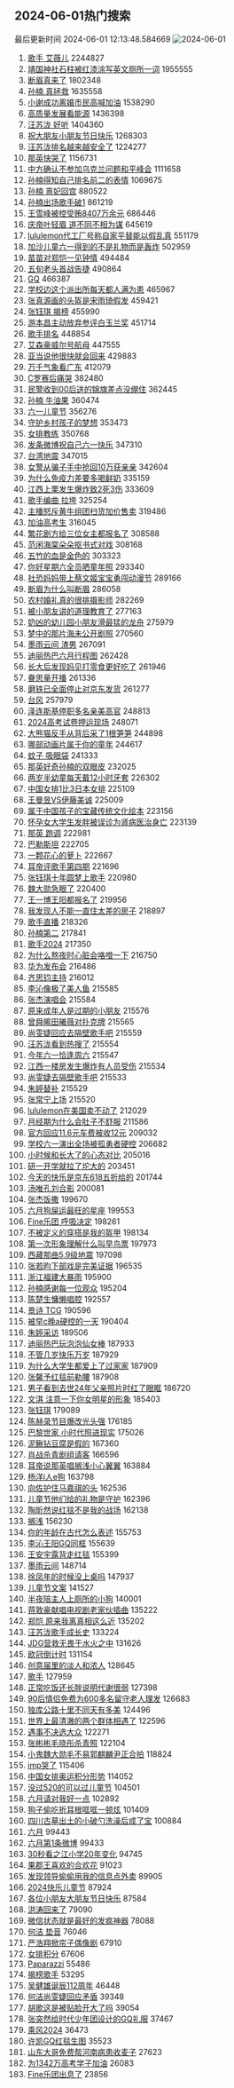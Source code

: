 ## 2024-06-01热门搜索 
最后更新时间 2024-06-01 12:13:48.584669 
![2024-06-01](https://imgs-storage.s3.us-east-005.backblazeb2.com/20240601/2024-06-01.png?versionId=4_z8fbbed132d73df8689c40f13_f1028a464badb0f06_d20240601_m041348_c005_v0501010_t0034_u01717215228095) 
1. [歌手 艾薇儿](https://s.weibo.com/weibo?q=%E6%AD%8C%E6%89%8B%20%E8%89%BE%E8%96%87%E5%84%BF&t=31&band_rank=7&Refer=top) 2244827
1. [靖国神社石柱被红漆涂写英文厕所一词](https://s.weibo.com/weibo?q=%23%E9%9D%96%E5%9B%BD%E7%A5%9E%E7%A4%BE%E7%9F%B3%E6%9F%B1%E8%A2%AB%E7%BA%A2%E6%BC%86%E6%B6%82%E5%86%99%E8%8B%B1%E6%96%87%E5%8E%95%E6%89%80%E4%B8%80%E8%AF%8D%23&t=31&band_rank=11&Refer=top) 1955555
1. [断眉真来了](https://s.weibo.com/weibo?q=%23%E6%96%AD%E7%9C%89%E7%9C%9F%E6%9D%A5%E4%BA%86%23&t=31&band_rank=1&Refer=top) 1802348
1. [孙楠 真拯救](https://s.weibo.com/weibo?q=%E5%AD%99%E6%A5%A0%20%E7%9C%9F%E6%8B%AF%E6%95%91&t=31&band_rank=2&Refer=top) 1635558
1. [小谢成功离婚市民高喊加油](https://s.weibo.com/weibo?q=%23%E5%B0%8F%E8%B0%A2%E6%88%90%E5%8A%9F%E7%A6%BB%E5%A9%9A%E5%B8%82%E6%B0%91%E9%AB%98%E5%96%8A%E5%8A%A0%E6%B2%B9%23&t=31&band_rank=23&Refer=top) 1538290
1. [高质量发展看能源](https://s.weibo.com/weibo?q=%23%E9%AB%98%E8%B4%A8%E9%87%8F%E5%8F%91%E5%B1%95%E7%9C%8B%E8%83%BD%E6%BA%90%23&t=31&band_rank=3&Refer=top) 1436398
1. [汪苏泷 好听](https://s.weibo.com/weibo?q=%E6%B1%AA%E8%8B%8F%E6%B3%B7%20%E5%A5%BD%E5%90%AC&t=31&band_rank=4&Refer=top) 1404360
1. [祝大朋友小朋友节日快乐](https://s.weibo.com/weibo?q=%23%E7%A5%9D%E5%A4%A7%E6%9C%8B%E5%8F%8B%E5%B0%8F%E6%9C%8B%E5%8F%8B%E8%8A%82%E6%97%A5%E5%BF%AB%E4%B9%90%23&t=31&band_rank=3&Refer=top) 1268303
1. [汪苏泷排名越来越安全了](https://s.weibo.com/weibo?q=%23%E6%B1%AA%E8%8B%8F%E6%B3%B7%E6%8E%92%E5%90%8D%E8%B6%8A%E6%9D%A5%E8%B6%8A%E5%AE%89%E5%85%A8%E4%BA%86%23&t=31&band_rank=2&Refer=top) 1224277
1. [那英快哭了](https://s.weibo.com/weibo?q=%E9%82%A3%E8%8B%B1%E5%BF%AB%E5%93%AD%E4%BA%86&t=31&band_rank=5&Refer=top) 1156731
1. [中方确认不参加乌克兰问题和平峰会](https://s.weibo.com/weibo?q=%23%E4%B8%AD%E6%96%B9%E7%A1%AE%E8%AE%A4%E4%B8%8D%E5%8F%82%E5%8A%A0%E4%B9%8C%E5%85%8B%E5%85%B0%E9%97%AE%E9%A2%98%E5%92%8C%E5%B9%B3%E5%B3%B0%E4%BC%9A%23&t=31&band_rank=6&Refer=top) 1111658
1. [孙楠得知自己排名前二的表情](https://s.weibo.com/weibo?q=%23%E5%AD%99%E6%A5%A0%E5%BE%97%E7%9F%A5%E8%87%AA%E5%B7%B1%E6%8E%92%E5%90%8D%E5%89%8D%E4%BA%8C%E7%9A%84%E8%A1%A8%E6%83%85%23&t=31&band_rank=5&Refer=top) 1069675
1. [孙楠 熹妃回宫](https://s.weibo.com/weibo?q=%E5%AD%99%E6%A5%A0%20%E7%86%B9%E5%A6%83%E5%9B%9E%E5%AE%AB&t=31&band_rank=4&Refer=top) 880522
1. [孙楠出场歌手破1](https://s.weibo.com/weibo?q=%23%E5%AD%99%E6%A5%A0%E5%87%BA%E5%9C%BA%E6%AD%8C%E6%89%8B%E7%A0%B41%23&t=31&band_rank=28&Refer=top) 861219
1. [王雪峰被控受贿8407万余元](https://s.weibo.com/weibo?q=%23%E7%8E%8B%E9%9B%AA%E5%B3%B0%E8%A2%AB%E6%8E%A7%E5%8F%97%E8%B4%BF8407%E4%B8%87%E4%BD%99%E5%85%83%23&t=31&band_rank=7&Refer=top) 686446
1. [庆帝叶轻眉 道不同不相为谋](https://s.weibo.com/weibo?q=%E5%BA%86%E5%B8%9D%E5%8F%B6%E8%BD%BB%E7%9C%89%20%E9%81%93%E4%B8%8D%E5%90%8C%E4%B8%8D%E7%9B%B8%E4%B8%BA%E8%B0%8B&t=31&band_rank=2&Refer=top) 645619
1. [lululemon代工厂号称自家平替能以假乱真](https://s.weibo.com/weibo?q=%23lululemon%E4%BB%A3%E5%B7%A5%E5%8E%82%E5%8F%B7%E7%A7%B0%E8%87%AA%E5%AE%B6%E5%B9%B3%E6%9B%BF%E8%83%BD%E4%BB%A5%E5%81%87%E4%B9%B1%E7%9C%9F%23&t=31&band_rank=29&Refer=top) 551179
1. [加沙儿童六一得到的不是礼物而是轰炸](https://s.weibo.com/weibo?q=%23%E5%8A%A0%E6%B2%99%E5%84%BF%E7%AB%A5%E5%85%AD%E4%B8%80%E5%BE%97%E5%88%B0%E7%9A%84%E4%B8%8D%E6%98%AF%E7%A4%BC%E7%89%A9%E8%80%8C%E6%98%AF%E8%BD%B0%E7%82%B8%23&t=31&band_rank=6&Refer=top) 502959
1. [苗苗对郑恺一见钟情](https://s.weibo.com/weibo?q=%23%E8%8B%97%E8%8B%97%E5%AF%B9%E9%83%91%E6%81%BA%E4%B8%80%E8%A7%81%E9%92%9F%E6%83%85%23&t=31&band_rank=28&Refer=top) 494484
1. [五旬老头首战告捷](https://s.weibo.com/weibo?q=%23%E4%BA%94%E6%97%AC%E8%80%81%E5%A4%B4%E9%A6%96%E6%88%98%E5%91%8A%E6%8D%B7%23&t=31&band_rank=27&Refer=top) 490864
1. [GQ](https://s.weibo.com/weibo?q=GQ&t=31&band_rank=8&Refer=top) 466387
1. [学校边这个派出所每天都人满为患](https://s.weibo.com/weibo?q=%23%E5%AD%A6%E6%A0%A1%E8%BE%B9%E8%BF%99%E4%B8%AA%E6%B4%BE%E5%87%BA%E6%89%80%E6%AF%8F%E5%A4%A9%E9%83%BD%E4%BA%BA%E6%BB%A1%E4%B8%BA%E6%82%A3%23&t=31&band_rank=9&Refer=top) 465967
1. [张真源画的头盔是宋雨琦假发](https://s.weibo.com/weibo?q=%23%E5%BC%A0%E7%9C%9F%E6%BA%90%E7%94%BB%E7%9A%84%E5%A4%B4%E7%9B%94%E6%98%AF%E5%AE%8B%E9%9B%A8%E7%90%A6%E5%81%87%E5%8F%91%23&t=31&band_rank=10&Refer=top) 459421
1. [张钰琪 揭榜](https://s.weibo.com/weibo?q=%E5%BC%A0%E9%92%B0%E7%90%AA%20%E6%8F%AD%E6%A6%9C&t=31&band_rank=11&Refer=top) 455990
1. [游本昌主动放弃参评白玉兰奖](https://s.weibo.com/weibo?q=%23%E6%B8%B8%E6%9C%AC%E6%98%8C%E4%B8%BB%E5%8A%A8%E6%94%BE%E5%BC%83%E5%8F%82%E8%AF%84%E7%99%BD%E7%8E%89%E5%85%B0%E5%A5%96%23&t=31&band_rank=12&Refer=top) 451714
1. [歌手排名](https://s.weibo.com/weibo?q=%E6%AD%8C%E6%89%8B%E6%8E%92%E5%90%8D&t=31&band_rank=13&Refer=top) 448854
1. [艾森豪威尔号航母](https://s.weibo.com/weibo?q=%E8%89%BE%E6%A3%AE%E8%B1%AA%E5%A8%81%E5%B0%94%E5%8F%B7%E8%88%AA%E6%AF%8D&t=31&band_rank=14&Refer=top) 447555
1. [亚当说他很快就会回来](https://s.weibo.com/weibo?q=%E4%BA%9A%E5%BD%93%E8%AF%B4%E4%BB%96%E5%BE%88%E5%BF%AB%E5%B0%B1%E4%BC%9A%E5%9B%9E%E6%9D%A5&t=31&band_rank=4&Refer=top) 429883
1. [万千气象看广东](https://s.weibo.com/weibo?q=%23%E4%B8%87%E5%8D%83%E6%B0%94%E8%B1%A1%E7%9C%8B%E5%B9%BF%E4%B8%9C%23&t=31&band_rank=3&Refer=top) 412079
1. [C罗赛后痛哭](https://s.weibo.com/weibo?q=C%E7%BD%97%E8%B5%9B%E5%90%8E%E7%97%9B%E5%93%AD&t=31&band_rank=36&Refer=top) 382480
1. [民警收到00后送的锦旗差点没绷住](https://s.weibo.com/weibo?q=%23%E6%B0%91%E8%AD%A6%E6%94%B6%E5%88%B000%E5%90%8E%E9%80%81%E7%9A%84%E9%94%A6%E6%97%97%E5%B7%AE%E7%82%B9%E6%B2%A1%E7%BB%B7%E4%BD%8F%23&t=31&band_rank=20&Refer=top) 362445
1. [孙楠 牛油果](https://s.weibo.com/weibo?q=%E5%AD%99%E6%A5%A0%20%E7%89%9B%E6%B2%B9%E6%9E%9C&t=31&band_rank=9&Refer=top) 360474
1. [六一儿童节](https://s.weibo.com/weibo?q=%E5%85%AD%E4%B8%80%E5%84%BF%E7%AB%A5%E8%8A%82&t=31&band_rank=16&Refer=top) 356276
1. [守护乡村孩子的梦想](https://s.weibo.com/weibo?q=%E5%AE%88%E6%8A%A4%E4%B9%A1%E6%9D%91%E5%AD%A9%E5%AD%90%E7%9A%84%E6%A2%A6%E6%83%B3&t=31&band_rank=10&Refer=top) 353473
1. [女排教练](https://s.weibo.com/weibo?q=%E5%A5%B3%E6%8E%92%E6%95%99%E7%BB%83&t=31&band_rank=5&Refer=top) 350768
1. [发条微博祝自己六一快乐](https://s.weibo.com/weibo?q=%23%E5%8F%91%E6%9D%A1%E5%BE%AE%E5%8D%9A%E7%A5%9D%E8%87%AA%E5%B7%B1%E5%85%AD%E4%B8%80%E5%BF%AB%E4%B9%90%23&t=31&band_rank=10&Refer=top) 347310
1. [台湾地震](https://s.weibo.com/weibo?q=%E5%8F%B0%E6%B9%BE%E5%9C%B0%E9%9C%87&t=31&band_rank=50&Refer=top) 347015
1. [女警从骗子手中抢回10万获亲亲](https://s.weibo.com/weibo?q=%23%E5%A5%B3%E8%AD%A6%E4%BB%8E%E9%AA%97%E5%AD%90%E6%89%8B%E4%B8%AD%E6%8A%A2%E5%9B%9E10%E4%B8%87%E8%8E%B7%E4%BA%B2%E4%BA%B2%23&t=31&band_rank=10&Refer=top) 342604
1. [为什么免疫力差要多喝鲜奶](https://s.weibo.com/weibo?q=%23%E4%B8%BA%E4%BB%80%E4%B9%88%E5%85%8D%E7%96%AB%E5%8A%9B%E5%B7%AE%E8%A6%81%E5%A4%9A%E5%96%9D%E9%B2%9C%E5%A5%B6%23&t=31&band_rank=12&Refer=top) 335159
1. [江西上栗发生爆炸致2死3伤](https://s.weibo.com/weibo?q=%23%E6%B1%9F%E8%A5%BF%E4%B8%8A%E6%A0%97%E5%8F%91%E7%94%9F%E7%88%86%E7%82%B8%E8%87%B42%E6%AD%BB3%E4%BC%A4%23&t=31&band_rank=15&Refer=top) 333609
1. [歌手编曲 拉垮](https://s.weibo.com/weibo?q=%E6%AD%8C%E6%89%8B%E7%BC%96%E6%9B%B2%20%E6%8B%89%E5%9E%AE&t=31&band_rank=13&Refer=top) 325254
1. [主播怒斥黄牛组团扫货加价售卖](https://s.weibo.com/weibo?q=%23%E4%B8%BB%E6%92%AD%E6%80%92%E6%96%A5%E9%BB%84%E7%89%9B%E7%BB%84%E5%9B%A2%E6%89%AB%E8%B4%A7%E5%8A%A0%E4%BB%B7%E5%94%AE%E5%8D%96%23&t=31&band_rank=15&Refer=top) 319486
1. [加油高考生](https://s.weibo.com/weibo?q=%23%E5%8A%A0%E6%B2%B9%E9%AB%98%E8%80%83%E7%94%9F%23&t=31&band_rank=10&Refer=top) 316045
1. [繁花剧方给三位女主都报名了](https://s.weibo.com/weibo?q=%23%E7%B9%81%E8%8A%B1%E5%89%A7%E6%96%B9%E7%BB%99%E4%B8%89%E4%BD%8D%E5%A5%B3%E4%B8%BB%E9%83%BD%E6%8A%A5%E5%90%8D%E4%BA%86%23&t=31&band_rank=25&Refer=top) 308588
1. [范闲海棠朵朵抠书式对戏](https://s.weibo.com/weibo?q=%23%E8%8C%83%E9%97%B2%E6%B5%B7%E6%A3%A0%E6%9C%B5%E6%9C%B5%E6%8A%A0%E4%B9%A6%E5%BC%8F%E5%AF%B9%E6%88%8F%23&t=31&band_rank=12&Refer=top) 308168
1. [五竹的血是金色的](https://s.weibo.com/weibo?q=%23%E4%BA%94%E7%AB%B9%E7%9A%84%E8%A1%80%E6%98%AF%E9%87%91%E8%89%B2%E7%9A%84%23&t=31&band_rank=46&Refer=top) 303323
1. [你好星期六全员晒童年照](https://s.weibo.com/weibo?q=%23%E4%BD%A0%E5%A5%BD%E6%98%9F%E6%9C%9F%E5%85%AD%E5%85%A8%E5%91%98%E6%99%92%E7%AB%A5%E5%B9%B4%E7%85%A7%23&t=31&band_rank=14&Refer=top) 293340
1. [社恐妈妈带上蔡文姬宝宝勇闯动漫节](https://s.weibo.com/weibo?q=%23%E7%A4%BE%E6%81%90%E5%A6%88%E5%A6%88%E5%B8%A6%E4%B8%8A%E8%94%A1%E6%96%87%E5%A7%AC%E5%AE%9D%E5%AE%9D%E5%8B%87%E9%97%AF%E5%8A%A8%E6%BC%AB%E8%8A%82%23&t=31&band_rank=21&Refer=top) 289166
1. [断眉为什么叫断眉](https://s.weibo.com/weibo?q=%23%E6%96%AD%E7%9C%89%E4%B8%BA%E4%BB%80%E4%B9%88%E5%8F%AB%E6%96%AD%E7%9C%89%23&t=31&band_rank=31&Refer=top) 286058
1. [农村婚礼真的很挑摄影师](https://s.weibo.com/weibo?q=%23%E5%86%9C%E6%9D%91%E5%A9%9A%E7%A4%BC%E7%9C%9F%E7%9A%84%E5%BE%88%E6%8C%91%E6%91%84%E5%BD%B1%E5%B8%88%23&t=31&band_rank=16&Refer=top) 282269
1. [被小朋友讲的道理教育了](https://s.weibo.com/weibo?q=%23%E8%A2%AB%E5%B0%8F%E6%9C%8B%E5%8F%8B%E8%AE%B2%E7%9A%84%E9%81%93%E7%90%86%E6%95%99%E8%82%B2%E4%BA%86%23&t=31&band_rank=44&Refer=top) 277163
1. [奶凶的幼儿园小朋友滑最猛的龙舟](https://s.weibo.com/weibo?q=%23%E5%A5%B6%E5%87%B6%E7%9A%84%E5%B9%BC%E5%84%BF%E5%9B%AD%E5%B0%8F%E6%9C%8B%E5%8F%8B%E6%BB%91%E6%9C%80%E7%8C%9B%E7%9A%84%E9%BE%99%E8%88%9F%23&t=31&band_rank=10&Refer=top) 275979
1. [梦中的那片海未公开剧照](https://s.weibo.com/weibo?q=%23%E6%A2%A6%E4%B8%AD%E7%9A%84%E9%82%A3%E7%89%87%E6%B5%B7%E6%9C%AA%E5%85%AC%E5%BC%80%E5%89%A7%E7%85%A7%23&t=31&band_rank=27&Refer=top) 270560
1. [墨雨云间 渣男](https://s.weibo.com/weibo?q=%E5%A2%A8%E9%9B%A8%E4%BA%91%E9%97%B4%20%E6%B8%A3%E7%94%B7&t=31&band_rank=25&Refer=top) 267091
1. [迪丽热巴六月行程图](https://s.weibo.com/weibo?q=%23%E8%BF%AA%E4%B8%BD%E7%83%AD%E5%B7%B4%E5%85%AD%E6%9C%88%E8%A1%8C%E7%A8%8B%E5%9B%BE%23&t=31&band_rank=13&Refer=top) 262428
1. [长大后发现妈见打零食更好吃了](https://s.weibo.com/weibo?q=%23%E9%95%BF%E5%A4%A7%E5%90%8E%E5%8F%91%E7%8E%B0%E5%A6%88%E8%A7%81%E6%89%93%E9%9B%B6%E9%A3%9F%E6%9B%B4%E5%A5%BD%E5%90%83%E4%BA%86%23&t=31&band_rank=34&Refer=top) 261946
1. [眷思量开播](https://s.weibo.com/weibo?q=%E7%9C%B7%E6%80%9D%E9%87%8F%E5%BC%80%E6%92%AD&t=31&band_rank=17&Refer=top) 261336
1. [磨铁已全面停止对京东发货](https://s.weibo.com/weibo?q=%23%E7%A3%A8%E9%93%81%E5%B7%B2%E5%85%A8%E9%9D%A2%E5%81%9C%E6%AD%A2%E5%AF%B9%E4%BA%AC%E4%B8%9C%E5%8F%91%E8%B4%A7%23&t=31&band_rank=20&Refer=top) 261277
1. [台风](https://s.weibo.com/weibo?q=%E5%8F%B0%E9%A3%8E&t=31&band_rank=18&Refer=top) 257979
1. [泽连斯基停职多名亲美高官](https://s.weibo.com/weibo?q=%23%E6%B3%BD%E8%BF%9E%E6%96%AF%E5%9F%BA%E5%81%9C%E8%81%8C%E5%A4%9A%E5%90%8D%E4%BA%B2%E7%BE%8E%E9%AB%98%E5%AE%98%23&t=31&band_rank=33&Refer=top) 248813
1. [2024高考试卷押运现场](https://s.weibo.com/weibo?q=%232024%E9%AB%98%E8%80%83%E8%AF%95%E5%8D%B7%E6%8A%BC%E8%BF%90%E7%8E%B0%E5%9C%BA%23&t=31&band_rank=39&Refer=top) 248071
1. [大熊猫反手从背后采了1根笋笋](https://s.weibo.com/weibo?q=%23%E5%A4%A7%E7%86%8A%E7%8C%AB%E5%8F%8D%E6%89%8B%E4%BB%8E%E8%83%8C%E5%90%8E%E9%87%87%E4%BA%861%E6%A0%B9%E7%AC%8B%E7%AC%8B%23&t=31&band_rank=10&Refer=top) 244898
1. [哪部动画片属于你的童年](https://s.weibo.com/weibo?q=%23%E5%93%AA%E9%83%A8%E5%8A%A8%E7%94%BB%E7%89%87%E5%B1%9E%E4%BA%8E%E4%BD%A0%E7%9A%84%E7%AB%A5%E5%B9%B4%23&t=31&band_rank=10&Refer=top) 244617
1. [蚊子 吸眼袋](https://s.weibo.com/weibo?q=%E8%9A%8A%E5%AD%90%20%E5%90%B8%E7%9C%BC%E8%A2%8B&t=31&band_rank=46&Refer=top) 241333
1. [那英好奇孙楠的双眼皮](https://s.weibo.com/weibo?q=%23%E9%82%A3%E8%8B%B1%E5%A5%BD%E5%A5%87%E5%AD%99%E6%A5%A0%E7%9A%84%E5%8F%8C%E7%9C%BC%E7%9A%AE%23&t=31&band_rank=12&Refer=top) 232025
1. [两岁半幼童每天戴12小时牙套](https://s.weibo.com/weibo?q=%23%E4%B8%A4%E5%B2%81%E5%8D%8A%E5%B9%BC%E7%AB%A5%E6%AF%8F%E5%A4%A9%E6%88%B412%E5%B0%8F%E6%97%B6%E7%89%99%E5%A5%97%23&t=31&band_rank=17&Refer=top) 226302
1. [中国女排1比3日本女排](https://s.weibo.com/weibo?q=%23%E4%B8%AD%E5%9B%BD%E5%A5%B3%E6%8E%921%E6%AF%943%E6%97%A5%E6%9C%AC%E5%A5%B3%E6%8E%92%23&t=31&band_rank=19&Refer=top) 225109
1. [王曼昱VS伊藤美诚](https://s.weibo.com/weibo?q=%23%E7%8E%8B%E6%9B%BC%E6%98%B1VS%E4%BC%8A%E8%97%A4%E7%BE%8E%E8%AF%9A%23&t=31&band_rank=18&Refer=top) 225009
1. [属于中国孩子的宝藏传统文化绘本](https://s.weibo.com/weibo?q=%23%E5%B1%9E%E4%BA%8E%E4%B8%AD%E5%9B%BD%E5%AD%A9%E5%AD%90%E7%9A%84%E5%AE%9D%E8%97%8F%E4%BC%A0%E7%BB%9F%E6%96%87%E5%8C%96%E7%BB%98%E6%9C%AC%23&t=31&band_rank=10&Refer=top) 223156
1. [怀孕女大学生发胖被误诊为肾病医治身亡](https://s.weibo.com/weibo?q=%23%E6%80%80%E5%AD%95%E5%A5%B3%E5%A4%A7%E5%AD%A6%E7%94%9F%E5%8F%91%E8%83%96%E8%A2%AB%E8%AF%AF%E8%AF%8A%E4%B8%BA%E8%82%BE%E7%97%85%E5%8C%BB%E6%B2%BB%E8%BA%AB%E4%BA%A1%23&t=31&band_rank=22&Refer=top) 223139
1. [那英 跑调](https://s.weibo.com/weibo?q=%E9%82%A3%E8%8B%B1%20%E8%B7%91%E8%B0%83&t=31&band_rank=21&Refer=top) 222981
1. [巴勒斯坦](https://s.weibo.com/weibo?q=%E5%B7%B4%E5%8B%92%E6%96%AF%E5%9D%A6&t=31&band_rank=20&Refer=top) 222705
1. [一颗花心的萝卜](https://s.weibo.com/weibo?q=%23%E4%B8%80%E9%A2%97%E8%8A%B1%E5%BF%83%E7%9A%84%E8%90%9D%E5%8D%9C%23&t=31&band_rank=24&Refer=top) 222667
1. [耳帝评歌手第四期](https://s.weibo.com/weibo?q=%23%E8%80%B3%E5%B8%9D%E8%AF%84%E6%AD%8C%E6%89%8B%E7%AC%AC%E5%9B%9B%E6%9C%9F%23&t=31&band_rank=23&Refer=top) 221696
1. [张钰琪十年圆梦上歌手](https://s.weibo.com/weibo?q=%23%E5%BC%A0%E9%92%B0%E7%90%AA%E5%8D%81%E5%B9%B4%E5%9C%86%E6%A2%A6%E4%B8%8A%E6%AD%8C%E6%89%8B%23&t=31&band_rank=26&Refer=top) 220980
1. [魏大勋急眼了](https://s.weibo.com/weibo?q=%23%E9%AD%8F%E5%A4%A7%E5%8B%8B%E6%80%A5%E7%9C%BC%E4%BA%86%23&t=31&band_rank=27&Refer=top) 220400
1. [王一博王阳都报名了](https://s.weibo.com/weibo?q=%23%E7%8E%8B%E4%B8%80%E5%8D%9A%E7%8E%8B%E9%98%B3%E9%83%BD%E6%8A%A5%E5%90%8D%E4%BA%86%23&t=31&band_rank=31&Refer=top) 219956
1. [我发现人不能一直住太差的房子](https://s.weibo.com/weibo?q=%23%E6%88%91%E5%8F%91%E7%8E%B0%E4%BA%BA%E4%B8%8D%E8%83%BD%E4%B8%80%E7%9B%B4%E4%BD%8F%E5%A4%AA%E5%B7%AE%E7%9A%84%E6%88%BF%E5%AD%90%23&t=31&band_rank=30&Refer=top) 218897
1. [歌手直播](https://s.weibo.com/weibo?q=%E6%AD%8C%E6%89%8B%E7%9B%B4%E6%92%AD&t=31&band_rank=32&Refer=top) 218326
1. [孙楠第二](https://s.weibo.com/weibo?q=%23%E5%AD%99%E6%A5%A0%E7%AC%AC%E4%BA%8C%23&t=31&band_rank=36&Refer=top) 217841
1. [歌手2024](https://s.weibo.com/weibo?q=%E6%AD%8C%E6%89%8B2024&t=31&band_rank=37&Refer=top) 217350
1. [为什么熬夜时心脏会咯噔一下](https://s.weibo.com/weibo?q=%23%E4%B8%BA%E4%BB%80%E4%B9%88%E7%86%AC%E5%A4%9C%E6%97%B6%E5%BF%83%E8%84%8F%E4%BC%9A%E5%92%AF%E5%99%94%E4%B8%80%E4%B8%8B%23&t=31&band_rank=34&Refer=top) 216750
1. [华为发布会](https://s.weibo.com/weibo?q=%23%E5%8D%8E%E4%B8%BA%E5%8F%91%E5%B8%83%E4%BC%9A%23&t=31&band_rank=38&Refer=top) 216486
1. [齐思钧主持](https://s.weibo.com/weibo?q=%E9%BD%90%E6%80%9D%E9%92%A7%E4%B8%BB%E6%8C%81&t=31&band_rank=33&Refer=top) 216012
1. [李沁像极了美人鱼](https://s.weibo.com/weibo?q=%23%E6%9D%8E%E6%B2%81%E5%83%8F%E6%9E%81%E4%BA%86%E7%BE%8E%E4%BA%BA%E9%B1%BC%23&t=31&band_rank=37&Refer=top) 215585
1. [张杰演唱会](https://s.weibo.com/weibo?q=%E5%BC%A0%E6%9D%B0%E6%BC%94%E5%94%B1%E4%BC%9A&t=31&band_rank=42&Refer=top) 215584
1. [原来成年人是过期的小朋友](https://s.weibo.com/weibo?q=%23%E5%8E%9F%E6%9D%A5%E6%88%90%E5%B9%B4%E4%BA%BA%E6%98%AF%E8%BF%87%E6%9C%9F%E7%9A%84%E5%B0%8F%E6%9C%8B%E5%8F%8B%23&t=31&band_rank=35&Refer=top) 215576
1. [曾舜晞田曦薇对扑克牌](https://s.weibo.com/weibo?q=%23%E6%9B%BE%E8%88%9C%E6%99%9E%E7%94%B0%E6%9B%A6%E8%96%87%E5%AF%B9%E6%89%91%E5%85%8B%E7%89%8C%23&t=31&band_rank=44&Refer=top) 215565
1. [尚雯婕回应去隔壁歌手吧](https://s.weibo.com/weibo?q=%23%E5%B0%9A%E9%9B%AF%E5%A9%95%E5%9B%9E%E5%BA%94%E5%8E%BB%E9%9A%94%E5%A3%81%E6%AD%8C%E6%89%8B%E5%90%A7%23&t=31&band_rank=43&Refer=top) 215559
1. [汪苏泷看到热搜了](https://s.weibo.com/weibo?q=%E6%B1%AA%E8%8B%8F%E6%B3%B7%E7%9C%8B%E5%88%B0%E7%83%AD%E6%90%9C%E4%BA%86&t=31&band_rank=41&Refer=top) 215554
1. [今年六一恰逢周六](https://s.weibo.com/weibo?q=%23%E4%BB%8A%E5%B9%B4%E5%85%AD%E4%B8%80%E6%81%B0%E9%80%A2%E5%91%A8%E5%85%AD%23&t=31&band_rank=48&Refer=top) 215547
1. [江西一楼房发生爆炸有人员受伤](https://s.weibo.com/weibo?q=%23%E6%B1%9F%E8%A5%BF%E4%B8%80%E6%A5%BC%E6%88%BF%E5%8F%91%E7%94%9F%E7%88%86%E7%82%B8%E6%9C%89%E4%BA%BA%E5%91%98%E5%8F%97%E4%BC%A4%23&t=31&band_rank=40&Refer=top) 215534
1. [尚雯婕去隔壁歌手吧](https://s.weibo.com/weibo?q=%E5%B0%9A%E9%9B%AF%E5%A9%95%E5%8E%BB%E9%9A%94%E5%A3%81%E6%AD%8C%E6%89%8B%E5%90%A7&t=31&band_rank=48&Refer=top) 215533
1. [朱婷替补](https://s.weibo.com/weibo?q=%E6%9C%B1%E5%A9%B7%E6%9B%BF%E8%A1%A5&t=31&band_rank=49&Refer=top) 215529
1. [张常宁上场](https://s.weibo.com/weibo?q=%E5%BC%A0%E5%B8%B8%E5%AE%81%E4%B8%8A%E5%9C%BA&t=31&band_rank=45&Refer=top) 215520
1. [lululemon在美国卖不动了](https://s.weibo.com/weibo?q=%23lululemon%E5%9C%A8%E7%BE%8E%E5%9B%BD%E5%8D%96%E4%B8%8D%E5%8A%A8%E4%BA%86%23&t=31&band_rank=22&Refer=top) 212029
1. [月经期为什么会肚子不舒服](https://s.weibo.com/weibo?q=%23%E6%9C%88%E7%BB%8F%E6%9C%9F%E4%B8%BA%E4%BB%80%E4%B9%88%E4%BC%9A%E8%82%9A%E5%AD%90%E4%B8%8D%E8%88%92%E6%9C%8D%23&t=31&band_rank=21&Refer=top) 211586
1. [官方回应11.6元车费被收12元](https://s.weibo.com/weibo?q=%23%E5%AE%98%E6%96%B9%E5%9B%9E%E5%BA%9411.6%E5%85%83%E8%BD%A6%E8%B4%B9%E8%A2%AB%E6%94%B612%E5%85%83%23&t=31&band_rank=40&Refer=top) 209032
1. [学校六一演出全场被孤勇者硬控](https://s.weibo.com/weibo?q=%23%E5%AD%A6%E6%A0%A1%E5%85%AD%E4%B8%80%E6%BC%94%E5%87%BA%E5%85%A8%E5%9C%BA%E8%A2%AB%E5%AD%A4%E5%8B%87%E8%80%85%E7%A1%AC%E6%8E%A7%23&t=31&band_rank=26&Refer=top) 206682
1. [小时候和长大了的心态对比](https://s.weibo.com/weibo?q=%23%E5%B0%8F%E6%97%B6%E5%80%99%E5%92%8C%E9%95%BF%E5%A4%A7%E4%BA%86%E7%9A%84%E5%BF%83%E6%80%81%E5%AF%B9%E6%AF%94%23&t=31&band_rank=39&Refer=top) 205016
1. [研一开学就拉了坨大的](https://s.weibo.com/weibo?q=%E7%A0%94%E4%B8%80%E5%BC%80%E5%AD%A6%E5%B0%B1%E6%8B%89%E4%BA%86%E5%9D%A8%E5%A4%A7%E7%9A%84&t=31&band_rank=32&Refer=top) 203451
1. [今天的快乐是京东618五折给的](https://s.weibo.com/weibo?q=%23%E4%BB%8A%E5%A4%A9%E7%9A%84%E5%BF%AB%E4%B9%90%E6%98%AF%E4%BA%AC%E4%B8%9C618%E4%BA%94%E6%8A%98%E7%BB%99%E7%9A%84%23&t=31&band_rank=29&Refer=top) 201744
1. [汤唯孔刘合影](https://s.weibo.com/weibo?q=%23%E6%B1%A4%E5%94%AF%E5%AD%94%E5%88%98%E5%90%88%E5%BD%B1%23&t=31&band_rank=24&Refer=top) 200081
1. [张杰饭撒](https://s.weibo.com/weibo?q=%23%E5%BC%A0%E6%9D%B0%E9%A5%AD%E6%92%92%23&t=31&band_rank=31&Refer=top) 199670
1. [六月狗屎运最旺的星座](https://s.weibo.com/weibo?q=%E5%85%AD%E6%9C%88%E7%8B%97%E5%B1%8E%E8%BF%90%E6%9C%80%E6%97%BA%E7%9A%84%E6%98%9F%E5%BA%A7&t=31&band_rank=24&Refer=top) 199553
1. [Fine乐团 呼吸决定](https://s.weibo.com/weibo?q=Fine%E4%B9%90%E5%9B%A2%20%E5%91%BC%E5%90%B8%E5%86%B3%E5%AE%9A&t=31&band_rank=43&Refer=top) 198261
1. [不被定义的穿搭是我的盔甲](https://s.weibo.com/weibo?q=%23%E4%B8%8D%E8%A2%AB%E5%AE%9A%E4%B9%89%E7%9A%84%E7%A9%BF%E6%90%AD%E6%98%AF%E6%88%91%E7%9A%84%E7%9B%94%E7%94%B2%23&t=31&band_rank=21&Refer=top) 198134
1. [第一次形象理解什么叫早鸟票](https://s.weibo.com/weibo?q=%E7%AC%AC%E4%B8%80%E6%AC%A1%E5%BD%A2%E8%B1%A1%E7%90%86%E8%A7%A3%E4%BB%80%E4%B9%88%E5%8F%AB%E6%97%A9%E9%B8%9F%E7%A5%A8&t=31&band_rank=47&Refer=top) 197973
1. [西藏那曲5.9级地震](https://s.weibo.com/weibo?q=%23%E8%A5%BF%E8%97%8F%E9%82%A3%E6%9B%B25.9%E7%BA%A7%E5%9C%B0%E9%9C%87%23&t=31&band_rank=19&Refer=top) 197098
1. [张若昀下部戏是完美证据](https://s.weibo.com/weibo?q=%23%E5%BC%A0%E8%8B%A5%E6%98%80%E4%B8%8B%E9%83%A8%E6%88%8F%E6%98%AF%E5%AE%8C%E7%BE%8E%E8%AF%81%E6%8D%AE%23&t=31&band_rank=32&Refer=top) 196535
1. [浙江福建大暴雨](https://s.weibo.com/weibo?q=%23%E6%B5%99%E6%B1%9F%E7%A6%8F%E5%BB%BA%E5%A4%A7%E6%9A%B4%E9%9B%A8%23&t=31&band_rank=47&Refer=top) 195900
1. [孙楠感谢每一位观众](https://s.weibo.com/weibo?q=%E5%AD%99%E6%A5%A0%E6%84%9F%E8%B0%A2%E6%AF%8F%E4%B8%80%E4%BD%8D%E8%A7%82%E4%BC%97&t=31&band_rank=31&Refer=top) 195204
1. [陈楚生慵懒唱腔](https://s.weibo.com/weibo?q=%23%E9%99%88%E6%A5%9A%E7%94%9F%E6%85%B5%E6%87%92%E5%94%B1%E8%85%94%23&t=31&band_rank=43&Refer=top) 192557
1. [景诗 TCG](https://s.weibo.com/weibo?q=%E6%99%AF%E8%AF%97%20TCG&t=31&band_rank=46&Refer=top) 190596
1. [被早c晚a硬控的一天](https://s.weibo.com/weibo?q=%23%E8%A2%AB%E6%97%A9c%E6%99%9Aa%E7%A1%AC%E6%8E%A7%E7%9A%84%E4%B8%80%E5%A4%A9%23&t=31&band_rank=36&Refer=top) 190404
1. [朱婷采访](https://s.weibo.com/weibo?q=%E6%9C%B1%E5%A9%B7%E9%87%87%E8%AE%BF&t=31&band_rank=47&Refer=top) 189506
1. [迪丽热巴玩泡泡仙女棒](https://s.weibo.com/weibo?q=%23%E8%BF%AA%E4%B8%BD%E7%83%AD%E5%B7%B4%E7%8E%A9%E6%B3%A1%E6%B3%A1%E4%BB%99%E5%A5%B3%E6%A3%92%23&t=31&band_rank=34&Refer=top) 187933
1. [不管几岁快乐万岁](https://s.weibo.com/weibo?q=%23%E4%B8%8D%E7%AE%A1%E5%87%A0%E5%B2%81%E5%BF%AB%E4%B9%90%E4%B8%87%E5%B2%81%23&t=31&band_rank=25&Refer=top) 187929
1. [为什么大学生都爱上了过家家](https://s.weibo.com/weibo?q=%23%E4%B8%BA%E4%BB%80%E4%B9%88%E5%A4%A7%E5%AD%A6%E7%94%9F%E9%83%BD%E7%88%B1%E4%B8%8A%E4%BA%86%E8%BF%87%E5%AE%B6%E5%AE%B6%23&t=31&band_rank=33&Refer=top) 187909
1. [张馨予红毯前勒腰](https://s.weibo.com/weibo?q=%23%E5%BC%A0%E9%A6%A8%E4%BA%88%E7%BA%A2%E6%AF%AF%E5%89%8D%E5%8B%92%E8%85%B0%23&t=31&band_rank=33&Refer=top) 187908
1. [男子看到去世24年父亲照片时红了眼眶](https://s.weibo.com/weibo?q=%23%E7%94%B7%E5%AD%90%E7%9C%8B%E5%88%B0%E5%8E%BB%E4%B8%9624%E5%B9%B4%E7%88%B6%E4%BA%B2%E7%85%A7%E7%89%87%E6%97%B6%E7%BA%A2%E4%BA%86%E7%9C%BC%E7%9C%B6%23&t=31&band_rank=50&Refer=top) 186720
1. [文淇 注意一下你女明星的形象](https://s.weibo.com/weibo?q=%E6%96%87%E6%B7%87%20%E6%B3%A8%E6%84%8F%E4%B8%80%E4%B8%8B%E4%BD%A0%E5%A5%B3%E6%98%8E%E6%98%9F%E7%9A%84%E5%BD%A2%E8%B1%A1&t=31&band_rank=31&Refer=top) 185403
1. [张钰琪](https://s.weibo.com/weibo?q=%E5%BC%A0%E9%92%B0%E7%90%AA&t=31&band_rank=26&Refer=top) 179089
1. [陈赫录节目爆改光头强](https://s.weibo.com/weibo?q=%23%E9%99%88%E8%B5%AB%E5%BD%95%E8%8A%82%E7%9B%AE%E7%88%86%E6%94%B9%E5%85%89%E5%A4%B4%E5%BC%BA%23&t=31&band_rank=34&Refer=top) 176185
1. [巴黎世家 小时代照进现实](https://s.weibo.com/weibo?q=%E5%B7%B4%E9%BB%8E%E4%B8%96%E5%AE%B6%20%E5%B0%8F%E6%97%B6%E4%BB%A3%E7%85%A7%E8%BF%9B%E7%8E%B0%E5%AE%9E&t=31&band_rank=35&Refer=top) 175026
1. [泥鳅钻豆腐是假的](https://s.weibo.com/weibo?q=%E6%B3%A5%E9%B3%85%E9%92%BB%E8%B1%86%E8%85%90%E6%98%AF%E5%81%87%E7%9A%84&t=31&band_rank=37&Refer=top) 167360
1. [肖战杀青剧组请客](https://s.weibo.com/weibo?q=%23%E8%82%96%E6%88%98%E6%9D%80%E9%9D%92%E5%89%A7%E7%BB%84%E8%AF%B7%E5%AE%A2%23&t=31&band_rank=27&Refer=top) 166596
1. [耳帝说那英唱搁浅小心翼翼](https://s.weibo.com/weibo?q=%23%E8%80%B3%E5%B8%9D%E8%AF%B4%E9%82%A3%E8%8B%B1%E5%94%B1%E6%90%81%E6%B5%85%E5%B0%8F%E5%BF%83%E7%BF%BC%E7%BF%BC%23&t=31&band_rank=33&Refer=top) 163884
1. [杨洋i人e狗](https://s.weibo.com/weibo?q=%23%E6%9D%A8%E6%B4%8Bi%E4%BA%BAe%E7%8B%97%23&t=31&band_rank=36&Refer=top) 163798
1. [向佐护住马嘉祺的头](https://s.weibo.com/weibo?q=%23%E5%90%91%E4%BD%90%E6%8A%A4%E4%BD%8F%E9%A9%AC%E5%98%89%E7%A5%BA%E7%9A%84%E5%A4%B4%23&t=31&band_rank=41&Refer=top) 162536
1. [儿童节他们给的礼物是守护](https://s.weibo.com/weibo?q=%23%E5%84%BF%E7%AB%A5%E8%8A%82%E4%BB%96%E4%BB%AC%E7%BB%99%E7%9A%84%E7%A4%BC%E7%89%A9%E6%98%AF%E5%AE%88%E6%8A%A4%23&t=31&band_rank=25&Refer=top) 162396
1. [陶昕然说红毯不是我的战场](https://s.weibo.com/weibo?q=%23%E9%99%B6%E6%98%95%E7%84%B6%E8%AF%B4%E7%BA%A2%E6%AF%AF%E4%B8%8D%E6%98%AF%E6%88%91%E7%9A%84%E6%88%98%E5%9C%BA%23&t=31&band_rank=32&Refer=top) 162138
1. [搁浅](https://s.weibo.com/weibo?q=%E6%90%81%E6%B5%85&t=31&band_rank=28&Refer=top) 156230
1. [你的年龄在古代怎么表述](https://s.weibo.com/weibo?q=%23%E4%BD%A0%E7%9A%84%E5%B9%B4%E9%BE%84%E5%9C%A8%E5%8F%A4%E4%BB%A3%E6%80%8E%E4%B9%88%E8%A1%A8%E8%BF%B0%23&t=31&band_rank=30&Refer=top) 155753
1. [李沁王阳GQ同框](https://s.weibo.com/weibo?q=%23%E6%9D%8E%E6%B2%81%E7%8E%8B%E9%98%B3GQ%E5%90%8C%E6%A1%86%23&t=31&band_rank=31&Refer=top) 155639
1. [王安宇露背走红毯](https://s.weibo.com/weibo?q=%23%E7%8E%8B%E5%AE%89%E5%AE%87%E9%9C%B2%E8%83%8C%E8%B5%B0%E7%BA%A2%E6%AF%AF%23&t=31&band_rank=32&Refer=top) 155399
1. [墨雨云间](https://s.weibo.com/weibo?q=%E5%A2%A8%E9%9B%A8%E4%BA%91%E9%97%B4&t=31&band_rank=39&Refer=top) 148714
1. [徐凤年的时候没上桌吗](https://s.weibo.com/weibo?q=%23%E5%BE%90%E5%87%A4%E5%B9%B4%E7%9A%84%E6%97%B6%E5%80%99%E6%B2%A1%E4%B8%8A%E6%A1%8C%E5%90%97%23&t=31&band_rank=47&Refer=top) 147937
1. [儿童节文案](https://s.weibo.com/weibo?q=%E5%84%BF%E7%AB%A5%E8%8A%82%E6%96%87%E6%A1%88&t=31&band_rank=46&Refer=top) 141527
1. [半夜陪主人上厕所的小狗](https://s.weibo.com/weibo?q=%E5%8D%8A%E5%A4%9C%E9%99%AA%E4%B8%BB%E4%BA%BA%E4%B8%8A%E5%8E%95%E6%89%80%E7%9A%84%E5%B0%8F%E7%8B%97&t=31&band_rank=37&Refer=top) 140001
1. [蒋敦豪献唱电视剧老家伙插曲](https://s.weibo.com/weibo?q=%23%E8%92%8B%E6%95%A6%E8%B1%AA%E7%8C%AE%E5%94%B1%E7%94%B5%E8%A7%86%E5%89%A7%E8%80%81%E5%AE%B6%E4%BC%99%E6%8F%92%E6%9B%B2%23&t=31&band_rank=50&Refer=top) 135222
1. [郑恺 原来我离真相这么近](https://s.weibo.com/weibo?q=%E9%83%91%E6%81%BA%20%E5%8E%9F%E6%9D%A5%E6%88%91%E7%A6%BB%E7%9C%9F%E7%9B%B8%E8%BF%99%E4%B9%88%E8%BF%91&t=31&band_rank=44&Refer=top) 135202
1. [汪苏泷歌手成长史](https://s.weibo.com/weibo?q=%E6%B1%AA%E8%8B%8F%E6%B3%B7%E6%AD%8C%E6%89%8B%E6%88%90%E9%95%BF%E5%8F%B2&t=31&band_rank=35&Refer=top) 133224
1. [JDG营救无畏于水火之中](https://s.weibo.com/weibo?q=%23JDG%E8%90%A5%E6%95%91%E6%97%A0%E7%95%8F%E4%BA%8E%E6%B0%B4%E7%81%AB%E4%B9%8B%E4%B8%AD%23&t=31&band_rank=38&Refer=top) 131626
1. [欧冠倒计时](https://s.weibo.com/weibo?q=%E6%AC%A7%E5%86%A0%E5%80%92%E8%AE%A1%E6%97%B6&t=31&band_rank=39&Refer=top) 131154
1. [创意届里的淡人和浓人](https://s.weibo.com/weibo?q=%23%E5%88%9B%E6%84%8F%E5%B1%8A%E9%87%8C%E7%9A%84%E6%B7%A1%E4%BA%BA%E5%92%8C%E6%B5%93%E4%BA%BA%23&t=31&band_rank=40&Refer=top) 128645
1. [歌手](https://s.weibo.com/weibo?q=%E6%AD%8C%E6%89%8B&t=31&band_rank=40&Refer=top) 127959
1. [正常吃饭还长胖说明代谢很弱](https://s.weibo.com/weibo?q=%23%E6%AD%A3%E5%B8%B8%E5%90%83%E9%A5%AD%E8%BF%98%E9%95%BF%E8%83%96%E8%AF%B4%E6%98%8E%E4%BB%A3%E8%B0%A2%E5%BE%88%E5%BC%B1%23&t=31&band_rank=34&Refer=top) 127398
1. [90后情侣免费为600多名留守老人理发](https://s.weibo.com/weibo?q=%2390%E5%90%8E%E6%83%85%E4%BE%A3%E5%85%8D%E8%B4%B9%E4%B8%BA600%E5%A4%9A%E5%90%8D%E7%95%99%E5%AE%88%E8%80%81%E4%BA%BA%E7%90%86%E5%8F%91%23&t=31&band_rank=23&Refer=top) 126683
1. [独库公路十里不同天有多美](https://s.weibo.com/weibo?q=%23%E7%8B%AC%E5%BA%93%E5%85%AC%E8%B7%AF%E5%8D%81%E9%87%8C%E4%B8%8D%E5%90%8C%E5%A4%A9%E6%9C%89%E5%A4%9A%E7%BE%8E%23&t=31&band_rank=43&Refer=top) 124496
1. [世界上最清澈的两个群体相遇了](https://s.weibo.com/weibo?q=%23%E4%B8%96%E7%95%8C%E4%B8%8A%E6%9C%80%E6%B8%85%E6%BE%88%E7%9A%84%E4%B8%A4%E4%B8%AA%E7%BE%A4%E4%BD%93%E7%9B%B8%E9%81%87%E4%BA%86%23&t=31&band_rank=42&Refer=top) 122596
1. [遇事不决选大众](https://s.weibo.com/weibo?q=%23%E9%81%87%E4%BA%8B%E4%B8%8D%E5%86%B3%E9%80%89%E5%A4%A7%E4%BC%97%23&t=31&band_rank=42&Refer=top) 122271
1. [张彬彬毛晓彤杀青照](https://s.weibo.com/weibo?q=%23%E5%BC%A0%E5%BD%AC%E5%BD%AC%E6%AF%9B%E6%99%93%E5%BD%A4%E6%9D%80%E9%9D%92%E7%85%A7%23&t=31&band_rank=42&Refer=top) 122104
1. [小鬼魏大勋毛不易郭麒麟尹正合拍](https://s.weibo.com/weibo?q=%E5%B0%8F%E9%AC%BC%E9%AD%8F%E5%A4%A7%E5%8B%8B%E6%AF%9B%E4%B8%8D%E6%98%93%E9%83%AD%E9%BA%92%E9%BA%9F%E5%B0%B9%E6%AD%A3%E5%90%88%E6%8B%8D&t=31&band_rank=44&Refer=top) 118824
1. [imp哭了](https://s.weibo.com/weibo?q=imp%E5%93%AD%E4%BA%86&t=31&band_rank=44&Refer=top) 115406
1. [中国女排奥运积分形势](https://s.weibo.com/weibo?q=%23%E4%B8%AD%E5%9B%BD%E5%A5%B3%E6%8E%92%E5%A5%A5%E8%BF%90%E7%A7%AF%E5%88%86%E5%BD%A2%E5%8A%BF%23&t=31&band_rank=46&Refer=top) 114052
1. [没过520的可以过儿童节](https://s.weibo.com/weibo?q=%23%E6%B2%A1%E8%BF%87520%E7%9A%84%E5%8F%AF%E4%BB%A5%E8%BF%87%E5%84%BF%E7%AB%A5%E8%8A%82%23&t=31&band_rank=45&Refer=top) 104501
1. [六月请对我好一点](https://s.weibo.com/weibo?q=%23%E5%85%AD%E6%9C%88%E8%AF%B7%E5%AF%B9%E6%88%91%E5%A5%BD%E4%B8%80%E7%82%B9%23&t=31&band_rank=20&Refer=top) 102892
1. [狗子偷吃折耳根哐哐一顿炫](https://s.weibo.com/weibo?q=%23%E7%8B%97%E5%AD%90%E5%81%B7%E5%90%83%E6%8A%98%E8%80%B3%E6%A0%B9%E5%93%90%E5%93%90%E4%B8%80%E9%A1%BF%E7%82%AB%23&t=31&band_rank=42&Refer=top) 101409
1. [四川古墓出土的小破勺洗澡后成了宝](https://s.weibo.com/weibo?q=%23%E5%9B%9B%E5%B7%9D%E5%8F%A4%E5%A2%93%E5%87%BA%E5%9C%9F%E7%9A%84%E5%B0%8F%E7%A0%B4%E5%8B%BA%E6%B4%97%E6%BE%A1%E5%90%8E%E6%88%90%E4%BA%86%E5%AE%9D%23&t=31&band_rank=42&Refer=top) 100884
1. [六月](https://s.weibo.com/weibo?q=%E5%85%AD%E6%9C%88&t=31&band_rank=49&Refer=top) 99443
1. [六月第1条微博](https://s.weibo.com/weibo?q=%23%E5%85%AD%E6%9C%88%E7%AC%AC1%E6%9D%A1%E5%BE%AE%E5%8D%9A%23&t=31&band_rank=50&Refer=top) 99433
1. [30秒看之江小学20年变化](https://s.weibo.com/weibo?q=%2330%E7%A7%92%E7%9C%8B%E4%B9%8B%E6%B1%9F%E5%B0%8F%E5%AD%A620%E5%B9%B4%E5%8F%98%E5%8C%96%23&t=31&band_rank=10&Refer=top) 94745
1. [果郡王喜欢的合欢花](https://s.weibo.com/weibo?q=%E6%9E%9C%E9%83%A1%E7%8E%8B%E5%96%9C%E6%AC%A2%E7%9A%84%E5%90%88%E6%AC%A2%E8%8A%B1&t=31&band_rank=32&Refer=top) 91023
1. [发现领导偷偷用我的信息点外卖](https://s.weibo.com/weibo?q=%23%E5%8F%91%E7%8E%B0%E9%A2%86%E5%AF%BC%E5%81%B7%E5%81%B7%E7%94%A8%E6%88%91%E7%9A%84%E4%BF%A1%E6%81%AF%E7%82%B9%E5%A4%96%E5%8D%96%23&t=31&band_rank=50&Refer=top) 89905
1. [2024快乐儿童节](https://s.weibo.com/weibo?q=%232024%E5%BF%AB%E4%B9%90%E5%84%BF%E7%AB%A5%E8%8A%82%23&t=31&band_rank=44&Refer=top) 87924
1. [各位小朋友大朋友节日快乐](https://s.weibo.com/weibo?q=%23%E5%90%84%E4%BD%8D%E5%B0%8F%E6%9C%8B%E5%8F%8B%E5%A4%A7%E6%9C%8B%E5%8F%8B%E8%8A%82%E6%97%A5%E5%BF%AB%E4%B9%90%23&t=31&band_rank=43&Refer=top) 87584
1. [洪涛回来了](https://s.weibo.com/weibo?q=%23%E6%B4%AA%E6%B6%9B%E5%9B%9E%E6%9D%A5%E4%BA%86%23&t=31&band_rank=36&Refer=top) 79090
1. [微信状态就是最好的发疯神器](https://s.weibo.com/weibo?q=%23%E5%BE%AE%E4%BF%A1%E7%8A%B6%E6%80%81%E5%B0%B1%E6%98%AF%E6%9C%80%E5%A5%BD%E7%9A%84%E5%8F%91%E7%96%AF%E7%A5%9E%E5%99%A8%23&t=31&band_rank=35&Refer=top) 78088
1. [何洁 垫音](https://s.weibo.com/weibo?q=%E4%BD%95%E6%B4%81%20%E5%9E%AB%E9%9F%B3&t=31&band_rank=30&Refer=top) 76046
1. [严浩翔掀帘子偶像剧](https://s.weibo.com/weibo?q=%23%E4%B8%A5%E6%B5%A9%E7%BF%94%E6%8E%80%E5%B8%98%E5%AD%90%E5%81%B6%E5%83%8F%E5%89%A7%23&t=31&band_rank=46&Refer=top) 67910
1. [女排积分](https://s.weibo.com/weibo?q=%E5%A5%B3%E6%8E%92%E7%A7%AF%E5%88%86&t=31&band_rank=50&Refer=top) 67606
1. [Paparazzi](https://s.weibo.com/weibo?q=Paparazzi&t=31&band_rank=46&Refer=top) 55486
1. [揭榜歌手](https://s.weibo.com/weibo?q=%E6%8F%AD%E6%A6%9C%E6%AD%8C%E6%89%8B&t=31&band_rank=45&Refer=top) 53295
1. [吴健雄诞辰112周年](https://s.weibo.com/weibo?q=%23%E5%90%B4%E5%81%A5%E9%9B%84%E8%AF%9E%E8%BE%B0112%E5%91%A8%E5%B9%B4%23&t=31&band_rank=43&Refer=top) 46448
1. [何洁尚雯婕回应矛盾](https://s.weibo.com/weibo?q=%23%E4%BD%95%E6%B4%81%E5%B0%9A%E9%9B%AF%E5%A9%95%E5%9B%9E%E5%BA%94%E7%9F%9B%E7%9B%BE%23&t=31&band_rank=42&Refer=top) 39348
1. [胡歌这是被贴脸开大了吗](https://s.weibo.com/weibo?q=%23%E8%83%A1%E6%AD%8C%E8%BF%99%E6%98%AF%E8%A2%AB%E8%B4%B4%E8%84%B8%E5%BC%80%E5%A4%A7%E4%BA%86%E5%90%97%23&t=31&band_rank=49&Refer=top) 39054
1. [张突然给时代少年团设计的GQ礼服](https://s.weibo.com/weibo?q=%23%E5%BC%A0%E7%AA%81%E7%84%B6%E7%BB%99%E6%97%B6%E4%BB%A3%E5%B0%91%E5%B9%B4%E5%9B%A2%E8%AE%BE%E8%AE%A1%E7%9A%84GQ%E7%A4%BC%E6%9C%8D%23&t=31&band_rank=43&Refer=top) 37467
1. [乘风2024](https://s.weibo.com/weibo?q=%E4%B9%98%E9%A3%8E2024&t=31&band_rank=44&Refer=top) 36473
1. [许凯GQ红毯生图](https://s.weibo.com/weibo?q=%23%E8%AE%B8%E5%87%AFGQ%E7%BA%A2%E6%AF%AF%E7%94%9F%E5%9B%BE%23&t=31&band_rank=49&Refer=top) 35523
1. [山东大哥免费帮河南病患收麦子](https://s.weibo.com/weibo?q=%23%E5%B1%B1%E4%B8%9C%E5%A4%A7%E5%93%A5%E5%85%8D%E8%B4%B9%E5%B8%AE%E6%B2%B3%E5%8D%97%E7%97%85%E6%82%A3%E6%94%B6%E9%BA%A6%E5%AD%90%23&t=31&band_rank=50&Refer=top) 27623
1. [为1342万高考学子加油](https://s.weibo.com/weibo?q=%23%E4%B8%BA1342%E4%B8%87%E9%AB%98%E8%80%83%E5%AD%A6%E5%AD%90%E5%8A%A0%E6%B2%B9%23&t=31&band_rank=50&Refer=top) 26083
1. [Fine乐团出息了](https://s.weibo.com/weibo?q=%23Fine%E4%B9%90%E5%9B%A2%E5%87%BA%E6%81%AF%E4%BA%86%23&t=31&band_rank=32&Refer=top) 23856
